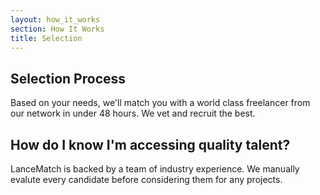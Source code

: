 ```yaml
---
layout: how_it_works
section: How It Works
title: Selection
---
```

## Selection Process

Based on your needs, we'll match you with a world class freelancer from our network in under 48 hours. We vet and recruit the best.

## How do I know I'm accessing quality talent?

LanceMatch is backed by a team of industry experience. We manually evalute every candidate before considering them for any projects.
